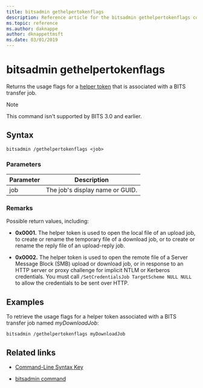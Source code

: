 ```yaml
---
title: bitsadmin gethelpertokenflags
description: Reference article for the bitsadmin gethelpertokenflags command, which returns the usage flags for a helper token that is associated with a BITS transfer job.
ms.topic: reference
ms.author: daknappe
author: dknappettmsft
ms.date: 03/01/2019
---
```


# bitsadmin gethelpertokenflags

Returns the usage flags for a [helper token](/windows/win32/bits/helper-tokens-for-bits-transfer-jobs) that is associated with a BITS transfer job.

> [!NOTE]
> This command isn't supported by BITS 3.0 and earlier.

## Syntax

```
bitsadmin /gethelpertokenflags <job>
```

### Parameters

| Parameter | Description |
| -------------- | -------------- |
| job | The job's display name or GUID. |

### Remarks

Possible return values, including:

- **0x0001.** The helper token is used to open the local file of an upload job, to create or rename the temporary file of a download job, or to create or rename the reply file of an upload-reply job.

- **0x0002.** The helper token is used to open the remote file of a Server Message Block (SMB) upload or download job, or in response to an HTTP server or proxy challenge for implicit NTLM or Kerberos credentials. You must call `/SetCredentialsJob TargetScheme NULL NULL` to allow the credentials to be sent over HTTP.

## Examples

To retrieve the usage flags for a helper token associated with a BITS transfer job named *myDownloadJob*:

```
bitsadmin /gethelpertokenflags myDownloadJob
```

## Related links

- [Command-Line Syntax Key](command-line-syntax-key.md)

- [bitsadmin command](bitsadmin.md)
